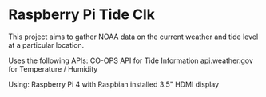 Raspberry Pi Tide Clk
============================

This project aims to gather NOAA data on the current weather and tide level at a particular location.

Uses the following APIs:
    CO-OPS API for Tide Information
    api.weather.gov for Temperature / Humidity


Using: 
	Raspberry Pi 4 with Raspbian installed
	3.5" HDMI display
